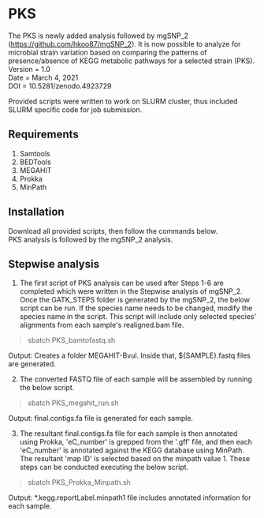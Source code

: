 # PKS
The PKS is newly added analysis followed by mgSNP_2 (https://github.com/hkoo87/mgSNP_2). It is now possible to analyze for microbial strain variation based on comparing the patterns of presence/absence of KEGG metabolic pathways for a selected strain (PKS). \
Version = 1.0 \
Date = March 4, 2021 \
DOI = 10.5281/zenodo.4923729 

Provided scripts were written to work on SLURM cluster, thus included SLURM specific code for job submission.

Requirements
------------
1. Samtools
2. BEDTools
3. MEGAHIT
4. Prokka
5. MinPath

Installation
------------
Download all provided scripts, then follow the commands below. \
PKS analysis is followed by the mgSNP_2 analysis. 

Stepwise analysis
------------
1. The first script of PKS analysis can be used after Steps 1-6 are completed which were written in the Stepwise analysis of mgSNP_2. Once the GATK_STEPS folder is generated by the mgSNP_2, the below script can be run. If the species name needs to be changed, modify the species name in the script. This script will include only selected species' alignments from each sample's realigned.bam file.

>sbatch PKS_bamtofastq.sh

Output: Creates a folder MEGAHIT-Bvul. Inside that, ${SAMPLE}.fastq files are generated.

2. The converted FASTQ file of each sample will be assembled by running the below script. 

>sbatch PKS_megahit_run.sh

Output: final.contigs.fa file is generated for each sample.

3. The resultant final.contigs.fa file for each sample is then annotated using Prokka, 'eC_number' is grepped from the '.gff' file, and then each 'eC_number' is annotated against the KEGG database using MinPath. The resultant 'map ID' is selected based on the minpath value 1. These steps can be conducted executing the below script. 

>sbatch PKS_Prokka_Minpath.sh

Output: *.kegg.reportLabel.minpath1 file includes annotated information for each sample. 






